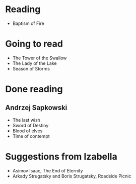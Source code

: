 

# Reading
- Baptism of Fire

# Going to read
- The Tower of the Swallow
- The Lady of the Lake
- Season of Storms

# Done reading
## Andrzej Sapkowski
- The last wish
- Sword of Destiny
- Blood of elves
- Time of contempt

# Suggestions from Izabella
- Asimov Isaac, The End of Eternity
- Arkady Strugatsky and Boris Strugatsky, Roadside Picnic

